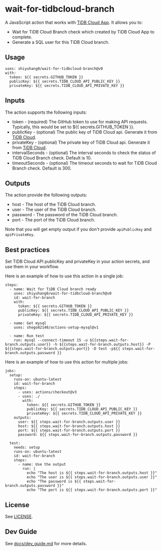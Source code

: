 # wait-for-tidbcloud-branch

A JavaScript action that works with [TiDB Cloud App](https://github.com/apps/tidb-cloud). It allows you to:

- Wait for TiDB Cloud Branch check which created by TiDB Cloud App to complete.
- Generate a SQL user for this TiDB Cloud branch.

## Usage

```
uses: shiyuhang0/wait-for-tidbcloud-branch@v0
with:
  token: ${{ secrets.GITHUB_TOKEN }}
  publicKey: ${{ secrets.TIDB_CLOUD_API_PUBLIC_KEY }}
  privateKey: ${{ secrets.TIDB_CLOUD_API_PRIVATE_KEY }}
```

## Inputs

The action supports the following inputs:
- token - (required) The GitHub token to use for making API requests. Typically, this would be set to ${{ secrets.GITHUB_TOKEN }}.
- publicKey - (optional) The public key of TiDB Cloud api. Generate it from [TiDB Cloud](https://tidbcloud.com/).
- privateKey - (optional) The private key of TiDB Cloud api. Generate it from [TiDB Cloud](https://tidbcloud.com/).
- intervalSeconds - (optional) The interval seconds to check the status of TiDB Cloud Branch check. Default is 10.
- timeoutSeconds - (optional) The timeout seconds to wait for TiDB Cloud Branch check. Default is 300.

## Outputs

The action provide the following outputs:

- host - The host of the TiDB Cloud branch.
- user - The user of the TiDB Cloud branch.
- password - The password of the TiDB Cloud branch.
- port - The port of the TiDB Cloud branch.

Note that you will get empty output if you don't provide `apiPublicKey` and `apiPrivateKey`.

## Best practices

Set TiDB Cloud API publicKey and privateKey in your action secrets, and use them in your workflow.

Here is an example of how to use this action in a single job:

```
steps:
  - name: Wait for TiDB Cloud branch ready
    uses: shiyuhang0/wait-for-tidbcloud-branch@v0
    id: wait-for-branch
    with:
      token: ${{ secrets.GITHUB_TOKEN }}
      publicKey: ${{ secrets.TIDB_CLOUD_API_PUBLIC_KEY }}
      privateKey: ${{ secrets.TIDB_CLOUD_API_PRIVATE_KEY }}

  - name: Get mysql
    uses: shogo82148/actions-setup-mysql@v1
    
  - name: Run test
    run: mysql --connect-timeout 15 -u ${{steps.wait-for-branch.outputs.user}} -h ${{steps.wait-for-branch.outputs.host}} -P ${{steps.wait-for-branch.outputs.port}} -D test -p${{ steps.wait-for-branch.outputs.password }}
```

Here is an example of how to use this action for multiple jobs:

```
jobs:
  setup:
    runs-on: ubuntu-latest
    id: wait-for-branch
    steps:
      - uses: actions/checkout@v3
      - uses: ./
        with:
          token: ${{ secrets.GITHUB_TOKEN }}
          publicKey: ${{ secrets.TIDB_CLOUD_API_PUBLIC_KEY }}
          privateKey: ${{ secrets.TIDB_CLOUD_API_PRIVATE_KEY }}
    outputs:
      user: ${{ steps.wait-for-branch.outputs.user }}
      host: ${{ steps.wait-for-branch.outputs.host }}
      port: ${{ steps.wait-for-branch.outputs.port }}
      password: ${{ steps.wait-for-branch.outputs.password }}

  test:
    needs: setup
    runs-on: ubuntu-latest
    id: wait-for-branch
    steps:
      - name: Use the output
        run: |
          echo "The host is ${{ steps.wait-for-branch.outputs.host }}"
          echo "The user is ${{ steps.wait-for-branch.outputs.user }}"
          echo "The password is ${{ steps.wait-for-branch.outputs.password }}"
          echo "The port is ${{ steps.wait-for-branch.outputs.port }}"         
```


## License

See [LICENSE](LICENSE).

## Dev Guide

See [docs/dev_guide.md](docs/dev_guide.md) for more details.


